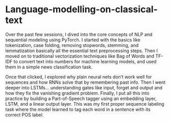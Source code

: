 # Language-modelling-on-classical-text

Over the past few sessions, I dived into the core concepts of NLP and sequential modeling using PyTorch. I started with the basics like tokenization, case folding, removing stopwords, stemming, and lemmatization
basically all the essential text preprocessing steps. Then I moved on to traditional vectorization techniques like Bag of Words and TF-IDF to convert text into numbers for machine learning models, and used them
in a simple news classification task.

Once that clicked, I explored why plain neural nets don’t work well for sequences and how RNNs solve that by remembering past info. Then I went deeper into LSTMs... understanding gates like input, forget and output
and how they fix the vanishing gradient problem. Finally, I put all this into practice by building a Part-of-Speech tagger using an embedding layer, LSTM, and a linear output layer. This was my first proper sequence
labeling task where the model learned to tag each word in a sentence with its correct POS label.
